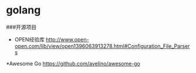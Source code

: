 golang
=========

###开源项目
* OPEN经验库
<http://www.open-open.com/lib/view/open1396063913278.html#Configuration_File_Parsers>

*Awesome Go
<https://github.com/avelino/awesome-go>